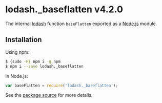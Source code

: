 # lodash._baseflatten v4.2.0

The internal [lodash](https://lodash.com/) function `baseFlatten` exported as a [Node.js](https://nodejs.org/) module.

## Installation

Using npm:
```bash
$ {sudo -H} npm i -g npm
$ npm i --save lodash._baseflatten
```

In Node.js:
```js
var baseFlatten = require('lodash._baseflatten');
```

See the [package source](https://github.com/lodash/lodash/blob/4.2.0-npm-packages/lodash._baseflatten) for more details.
